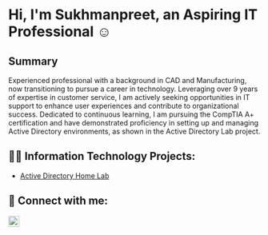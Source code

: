 <h1>Hi, I'm Sukhmanpreet, an Aspiring IT Professional ☺

<h2>Summary</h2>

Experienced professional with a background in CAD and Manufacturing, now transitioning to pursue a career in technology. Leveraging over 9 years of expertise in customer service, I am actively seeking opportunities in IT support to enhance user experiences and contribute to organizational success. Dedicated to continuous learning, I am pursuing the CompTIA A+ certification and have demonstrated proficiency in setting up and managing Active Directory environments, as shown in the Active Directory Lab project.

<h2>👨‍💻 Information Technology Projects:</h2>

  - [Active Directory Home Lab](https://github.com/ssidhu1994/Active-Directory-Home-Lab)

<h2> 🤳 Connect with me:</h2>

[<img align="left" alt="SukhmanpreetSidhu | LinkedIn" width="22px" src="https://cdn.jsdelivr.net/npm/simple-icons@v3/icons/linkedin.svg" />][linkedin]

[linkedin]: https://www.linkedin.com/in/sukhmanpreet-singh-sidhu/


